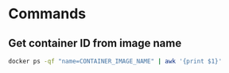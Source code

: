 Commands
===

Get container ID from image name
---

```bash
docker ps -qf "name=CONTAINER_IMAGE_NAME" | awk '{print $1}'
```

